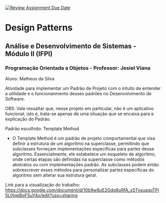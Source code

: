 [![Review Assignment Due Date](https://classroom.github.com/assets/deadline-readme-button-24ddc0f5d75046c5622901739e7c5dd533143b0c8e959d652212380cedb1ea36.svg)](https://classroom.github.com/a/LoNyptRI)

# Design Patterns
## Análise e Desenvolvimento de Sistemas - Módulo II (IFPI)
### Programação Orientada a Objetos - Professor: Jesiel Viana
Aluno: Matheus da Silva

Atividade para implementar um Padrão de Projeto com o intuito de entender a utilidade e o funcionanmento desses padrões no Desenvolvimento de Software.

OBS: Vale ressaltar que, nesse projeto em particular, não é um aplicativo funcional, isto é, trata-se apenas de uma situação que se encaixa para a explicação do Padrão.

Padrão escolhido: Template Method
- O Template Method é um padrão de projeto comportamental que visa definir a estrutura de um algoritmo na superclasse, permitindo que subclasses forneçam implementações específicas para partes desse algoritmo. Essencialmente, ele estabelece um esqueleto de algoritmo, onde certas etapas são definidas na superclasse como métodos abstratos ou com implementações padrão. As subclasses podem então sobrescrever esses métodos para personalizar partes específicas do algoritmo sem alterar sua estrutura geral.

Link para a visualização do trabalho: https://docs.google.com/document/d/10b9w8uE2Gdg9uRfA_x5TysuagoTPj5L0jqeBqFSuY4o/edit?usp=sharing
